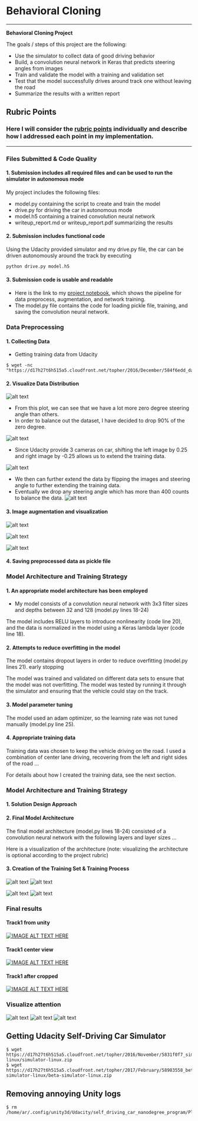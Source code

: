 # **Behavioral Cloning** 

---

**Behavioral Cloning Project**

The goals / steps of this project are the following:
* Use the simulator to collect data of good driving behavior
* Build, a convolution neural network in Keras that predicts steering angles from images
* Train and validate the model with a training and validation set
* Test that the model successfully drives around track one without leaving the road
* Summarize the results with a written report


[//]: # (Image References)

[image1]: https://github.com/piliwilliam0306/Udacity-SDC/blob/master/CarND-BehavioralCloning-P3/images/original_data.png "Data Visualization"
[image2]: https://github.com/piliwilliam0306/Udacity-SDC/blob/master/CarND-BehavioralCloning-P3/images/preprocessed_data.png "Data Preprocessed"
[image3]: https://github.com/piliwilliam0306/Udacity-SDC/blob/master/CarND-BehavioralCloning-P3/images/model.png "Visualize Model"
[image4]: https://github.com/piliwilliam0306/Udacity-SDC/blob/master/CarND-BehavioralCloning-P3/images/loss.png "Loss plot"
[image5]: https://github.com/piliwilliam0306/Udacity-SDC/blob/master/CarND-BehavioralCloning-P3/images/original.png "Original Image"
[image6]: https://github.com/piliwilliam0306/Udacity-SDC/blob/master/CarND-BehavioralCloning-P3/images/flipped.png "Flipped Image"
[image7]: https://github.com/piliwilliam0306/Udacity-SDC/blob/master/CarND-BehavioralCloning-P3/images/left.png
[image8]: https://github.com/piliwilliam0306/Udacity-SDC/blob/master/CarND-BehavioralCloning-P3/images/center.png
[image9]: https://github.com/piliwilliam0306/Udacity-SDC/blob/master/CarND-BehavioralCloning-P3/images/right.png
[image10]: https://github.com/piliwilliam0306/Udacity-SDC/blob/master/CarND-BehavioralCloning-P3/images/model.png "Model"
[image11]: https://github.com/piliwilliam0306/Udacity-SDC/blob/master/CarND-BehavioralCloning-P3/images/sterring_angle.png "steering"
[image12]: https://github.com/piliwilliam0306/Udacity-SDC/blob/master/CarND-BehavioralCloning-P3/images/zeros.png "zeros"
[image13]: https://github.com/piliwilliam0306/Udacity-SDC/blob/master/CarND-BehavioralCloning-P3/images/shifted_data.png "steering"


## Rubric Points
### Here I will consider the [rubric points](https://review.udacity.com/#!/rubrics/432/view) individually and describe how I addressed each point in my implementation.  

---
### Files Submitted & Code Quality

#### 1. Submission includes all required files and can be used to run the simulator in autonomous mode

My project includes the following files:
* model.py containing the script to create and train the model
* drive.py for driving the car in autonomous mode
* model.h5 containing a trained convolution neural network 
* writeup_report.md or writeup_report.pdf summarizing the results

#### 2. Submission includes functional code
Using the Udacity provided simulator and my drive.py file, the car can be driven autonomously around the track by executing 
```sh
python drive.py model.h5
```

#### 3. Submission code is usable and readable
* Here is the link to my [project notebook](https://github.com/piliwilliam0306/Udacity-SDC/blob/master/CarND-BehavioralCloning-P3/P3.ipynb), which shows the pipeline for data preprocess, augmentation, and network training.
* The model.py file contains the code for loading pickle file, training, and saving the convolution neural network.

### Data Preprocessing

#### 1. Collecting Data 

* Getting training data from Udacity
```
$ wget -nc "https://d17h27t6h515a5.cloudfront.net/topher/2016/December/584f6edd_data/data.zip"
```
#### 2. Visualize Data Distribution

![alt text][image1]

* From this plot, we can see that we have a lot more zero degree steering angle than others.
* In order to balance out the dataset, I have decided to drop 90% of the zero degree.

![alt text][image12]

* Since Udacity provide 3 cameras on car, shifting the left image by 0.25 and right image by -0.25 allows us to extend the training data.

![alt text][image13]

* We then can further extend the data by flipping the images and steering angle to further extending the training data.
* Eventually we drop any steering angle which has more than 400 counts to balance the data.
![alt text][image2]

#### 3. Image augmentation and visualization

![alt text][image11]

![alt text][image5]

![alt text][image6]

#### 4. Saving preprocessed data as pickle file

### Model Architecture and Training Strategy

#### 1. An appropriate model architecture has been employed

* My model consists of a convolution neural network with 3x3 filter sizes and depths between 32 and 128 (model.py lines 18-24) 

The model includes RELU layers to introduce nonlinearity (code line 20), and the data is normalized in the model using a Keras lambda layer (code line 18). 

#### 2. Attempts to reduce overfitting in the model

The model contains dropout layers in order to reduce overfitting (model.py lines 21). 
early stopping

The model was trained and validated on different data sets to ensure that the model was not overfitting. The model was tested by running it through the simulator and ensuring that the vehicle could stay on the track.

#### 3. Model parameter tuning

The model used an adam optimizer, so the learning rate was not tuned manually (model.py line 25).

#### 4. Appropriate training data

Training data was chosen to keep the vehicle driving on the road. I used a combination of center lane driving, recovering from the left and right sides of the road ... 

For details about how I created the training data, see the next section. 



### Model Architecture and Training Strategy

#### 1. Solution Design Approach


#### 2. Final Model Architecture

The final model architecture (model.py lines 18-24) consisted of a convolution neural network with the following layers and layer sizes ...

Here is a visualization of the architecture (note: visualizing the architecture is optional according to the project rubric)



#### 3. Creation of the Training Set & Training Process



![alt text][image3]
![alt text][image4]



![alt text][image10]
![alt text][image11]

### Final results

#### Track1 from unity
[![IMAGE ALT TEXT HERE](https://github.com/piliwilliam0306/Udacity-SDC/blob/master/CarND-BehavioralCloning-P3/images/unity1.png)](https://youtu.be/suB09shs-Dg)

#### Track1 center view
[![IMAGE ALT TEXT HERE](https://github.com/piliwilliam0306/Udacity-SDC/blob/master/CarND-BehavioralCloning-P3/images/original.gif)](https://youtu.be/1vZ01dx5Xm4)

#### Track1 after cropped
[![IMAGE ALT TEXT HERE](https://github.com/piliwilliam0306/Udacity-SDC/blob/master/CarND-BehavioralCloning-P3/images/crop.gif)](https://youtu.be/bFymz0zy-18)

### Visualize attention

![alt text][image7]
![alt text][image8]
![alt text][image9]


## Getting Udacity Self-Driving Car Simulator
```
$ wget https://d17h27t6h515a5.cloudfront.net/topher/2016/November/5831f0f7_simulator-linux/simulator-linux.zip
$ wget https://d17h27t6h515a5.cloudfront.net/topher/2017/February/58983558_beta-simulator-linux/beta-simulator-linux.zip
```

## Removing annoying Unity logs
```
$ rm /home/ar/.config/unity3d/Udacity/self_driving_car_nanodegree_program/Player.log
```
